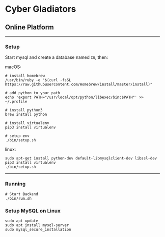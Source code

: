 # Cyber Gladiators
## Online Platform

---------


### Setup

Start mysql and create a database named `CG`, then:

macOS:
```
# install homebrew
/usr/bin/ruby -e "$(curl -fsSL https://raw.githubusercontent.com/Homebrew/install/master/install)"

# add python to your path
echo 'export PATH="/usr/local/opt/python/libexec/bin:$PATH"' >> ~/.profile

# install python3
brew install python

# install virtualenv
pip3 install virtualenv

# setup env
./bin/setup.sh
```

linux:
```
sudo apt-get install python-dev default-libmysqlclient-dev libssl-dev
pip3 install virtualenv
./bin/setup.sh
```

---------

### Running
```
# Start Backend
./bin/run.sh
```

### Setup MySQL on Linux
```
sudo apt update
sudo apt install mysql-server
sudo mysql_secure_installation
```


